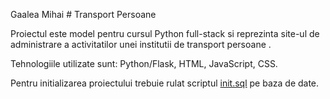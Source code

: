 Gaalea Mihai # Transport Persoane

Proiectul este model pentru cursul Python full-stack si reprezinta site-ul de administrare a activitatilor unei institutii de transport persoane .

Tehnologiile utilizate sunt: Python/Flask, HTML, JavaScript, CSS.

Pentru initializarea proiectului trebuie rulat scriptul [init.sql](https://github.com/mihaiDgalea/-Transport-Persoane-/blob/main/transport-persoane-galati/database/init.sql) pe baza de date.

